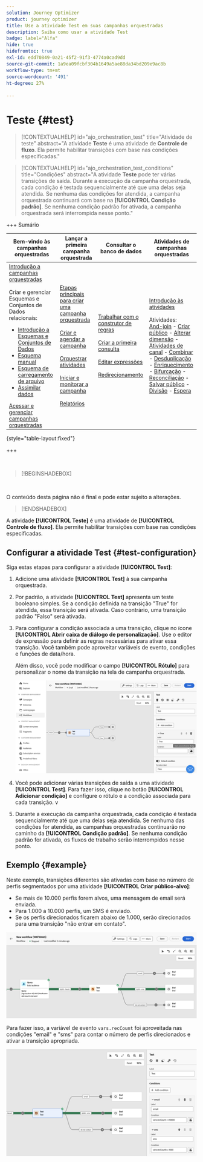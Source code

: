 ```yaml
---
solution: Journey Optimizer
product: journey optimizer
title: Use a atividade Test em suas campanhas orquestradas
description: Saiba como usar a atividade Test
badge: label="Alfa"
hide: true
hidefromtoc: true
exl-id: edd70849-0a21-45f2-91f3-4774a0cad9dd
source-git-commit: 1a9ea09fcbf304b1649a5ae88da34bd209e9ac8b
workflow-type: tm+mt
source-wordcount: '491'
ht-degree: 27%

---
```


# Teste {#test}

>[!CONTEXTUALHELP]
>id="ajo_orchestration_test"
>title="Atividade de teste"
>abstract="A atividade **Teste** é uma atividade de **Controle de fluxo**. Ela permite habilitar transições com base nas condições especificadas."

>[!CONTEXTUALHELP]
>id="ajo_orchestration_test_conditions"
>title="Condições"
>abstract="A atividade **Teste** pode ter várias transições de saída. Durante a execução da campanha orquestrada, cada condição é testada sequencialmente até que uma delas seja atendida. Se nenhuma das condições for atendida, a campanha orquestrada continuará com base na **[!UICONTROL Condição padrão]**. Se nenhuma condição padrão for ativada, a campanha orquestrada será interrompida nesse ponto."

+++ Sumário

| Bem-vindo às campanhas orquestradas | Lançar a primeira campanha orquestrada | Consultar o banco de dados | Atividades de campanhas orquestradas |
|---|---|---|---|
| [Introdução a campanhas orquestradas](../gs-orchestrated-campaigns.md)<br/><br/>Criar e gerenciar Esquemas e Conjuntos de Dados relacionais:</br> <ul><li>[Introdução a Esquemas e Conjuntos de Dados](../gs-schemas.md)</li><li>[Esquema manual](../manual-schema.md)</li><li>[Esquema de carregamento de arquivo](../file-upload-schema.md)</li><li>[Assimilar dados](../ingest-data.md)</li></ul>[Acessar e gerenciar campanhas orquestradas](../access-manage-orchestrated-campaigns.md) | [Etapas principais para criar uma campanha orquestrada](../gs-campaign-creation.md)<br/><br/>[Criar e agendar a campanha](../create-orchestrated-campaign.md)<br/><br/>[Orquestrar atividades](../orchestrate-activities.md)<br/><br/>[Iniciar e monitorar a campanha](../start-monitor-campaigns.md)<br/><br/>[Relatórios](../reporting-campaigns.md) | [Trabalhar com o construtor de regras](../orchestrated-rule-builder.md)<br/><br/>[Criar a primeira consulta](../build-query.md)<br/><br/>[Editar expressões](../edit-expressions.md)<br/><br/>[Redirecionamento](../retarget.md) | [Introdução às atividades](about-activities.md)<br/><br/>Atividades:<br/>[And-join](and-join.md) - [Criar público](build-audience.md) - [Alterar dimensão](change-dimension.md) - [Atividades de canal](channels.md) - [Combinar](combine.md) - [Desduplicação](deduplication.md) - [Enriquecimento](enrichment.md) - [Bifurcação](fork.md) - [Reconciliação](reconciliation.md) - [Salvar público](save-audience.md) - [Divisão](split.md) - [Espera](wait.md) |

{style="table-layout:fixed"}

+++

<br/>

>[!BEGINSHADEBOX]

</br>

O conteúdo desta página não é final e pode estar sujeito a alterações.

>[!ENDSHADEBOX]

A atividade **[!UICONTROL Teste]** é uma atividade de **[!UICONTROL Controle de fluxo]**. Ela permite habilitar transições com base nas condições especificadas.

## Configurar a atividade Test {#test-configuration}

Siga estas etapas para configurar a atividade **[!UICONTROL Test]**:

1. Adicione uma atividade **[!UICONTROL Test]** à sua campanha orquestrada.

1. Por padrão, a atividade **[!UICONTROL Test]** apresenta um teste booleano simples. Se a condição definida na transição &quot;True&quot; for atendida, essa transição será ativada. Caso contrário, uma transição padrão &quot;Falso&quot; será ativada.

1. Para configurar a condição associada a uma transição, clique no ícone **[!UICONTROL Abrir caixa de diálogo de personalização]**. Use o editor de expressão para definir as regras necessárias para ativar essa transição. Você também pode aproveitar variáveis de evento, condições e funções de data/hora.

   Além disso, você pode modificar o campo **[!UICONTROL Rótulo]** para personalizar o nome da transição na tela de campanha orquestrada.

   ![](../assets/workflow-test-default.png)

1. Você pode adicionar várias transições de saída a uma atividade **[!UICONTROL Test]**. Para fazer isso, clique no botão **[!UICONTROL Adicionar condição]** e configure o rótulo e a condição associada para cada transição.
v
1. Durante a execução da campanha orquestrada, cada condição é testada sequencialmente até que uma delas seja atendida. Se nenhuma das condições for atendida, as campanhas orquestradas continuarão no caminho da **[!UICONTROL Condição padrão]**. Se nenhuma condição padrão for ativada, os fluxos de trabalho serão interrompidos nesse ponto.

## Exemplo {#example}

Neste exemplo, transições diferentes são ativadas com base no número de perfis segmentados por uma atividade **[!UICONTROL Criar público-alvo]**:

* Se mais de 10.000 perfis forem alvos, uma mensagem de email será enviada.
* Para 1.000 a 10.000 perfis, um SMS é enviado.
* Se os perfis direcionados ficarem abaixo de 1.000, serão direcionados para uma transição &quot;não entrar em contato&quot;.

![](../assets/workflow-test-example.png)

Para fazer isso, a variável de evento `vars.recCount` foi aproveitada nas condições &quot;email&quot; e &quot;sms&quot; para contar o número de perfis direcionados e ativar a transição apropriada.

![](../assets/workflow-test-example-config.png)
